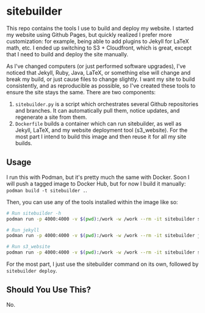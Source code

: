 sitebuilder
===========

This repo contains the tools I use to build and deploy my website. I started my
website using Github Pages, but quickly realized I prefer more customization:
for example, being able to add plugins to Jekyll for LaTeX math, etc. I ended up
switching to S3 + Cloudfront, which is great, except that I need to build and
deploy the site manually.

As I've changed computers (or just performed software upgrades), I've noticed
that Jekyll, Ruby, Java, LaTeX, or something else will change and break my
build, or just cause files to change slightly. I want my site to build
consistently, and as reproducible as possible, so I've created these tools to
ensure the site stays the same. There are two components:

1. `sitebuilder.py` is a script which orchestrates several Github repositories
   and branches. It can automatically pull them, notice updates, and regenerate
   a site from them.
2. `Dockerfile` builds a container which can run sitebuilder, as well as Jekyll,
   LaTeX, and my website deployment tool (s3_website). For the most part I
   intend to build this image and then reuse it for all my site builds.

Usage
-----

I run this with Podman, but it's pretty much the same with Docker. Soon I will
push a tagged image to Docker Hub, but for now I build it manually: `podman
build -t sitebuilder .`.

Then, you can use any of the tools installed within the image like so:

``` bash
# Run sitebuilder -h
podman run -p 4000:4000 -v $(pwd):/work -w /work --rm -it sitebuilder sitebuilder -h

# Run jekyll
podman run -p 4000:4000 -v $(pwd):/work -w /work --rm -it sitebuilder jekyll -h

# Run s3_website
podman run -p 4000:4000 -v $(pwd):/work -w /work --rm -it sitebuilder s3_website -h
```

For the most part, I just use the sitebuilder command on its own, followed by
`sitebuilder deploy`.

Should You Use This?
--------------------

No.
